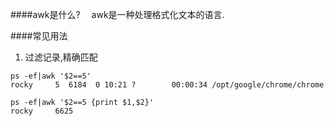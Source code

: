 ####awk是什么?
&emsp;awk是一种处理格式化文本的语言.

####常见用法

1. 过滤记录,精确匹配

```
ps -ef|awk '$2==5'
rocky     5  6184  0 10:21 ?        00:00:34 /opt/google/chrome/chrome

ps -ef|awk '$2==5 {print $1,$2}'
rocky     6625

```
